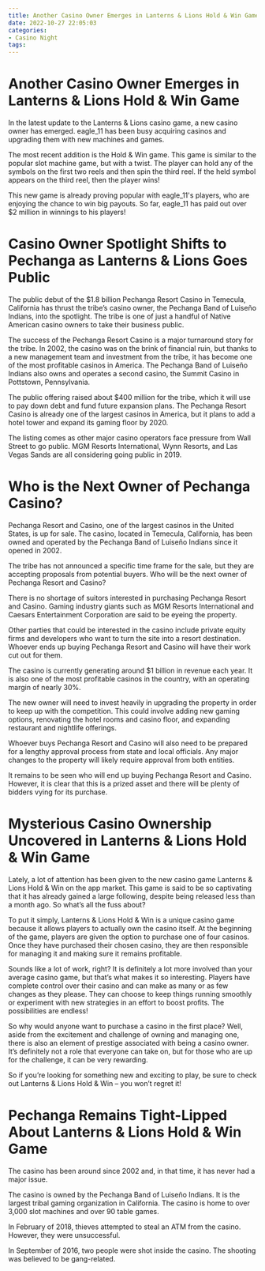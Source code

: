 ```yaml
---
title: Another Casino Owner Emerges in Lanterns & Lions Hold & Win Game
date: 2022-10-27 22:05:03
categories:
- Casino Night
tags:
---
```



#  Another Casino Owner Emerges in Lanterns & Lions Hold & Win Game

In the latest update to the Lanterns & Lions casino game, a new casino owner has emerged. eagle_11 has been busy acquiring casinos and upgrading them with new machines and games.

The most recent addition is the Hold & Win game. This game is similar to the popular slot machine game, but with a twist. The player can hold any of the symbols on the first two reels and then spin the third reel. If the held symbol appears on the third reel, then the player wins!

This new game is already proving popular with eagle_11's players, who are enjoying the chance to win big payouts. So far, eagle_11 has paid out over $2 million in winnings to his players!

#  Casino Owner Spotlight Shifts to Pechanga as Lanterns & Lions Goes Public

The public debut of the $1.8 billion Pechanga Resort Casino in Temecula, California has thrust the tribe’s casino owner, the Pechanga Band of Luiseño Indians, into the spotlight. The tribe is one of just a handful of Native American casino owners to take their business public.

The success of the Pechanga Resort Casino is a major turnaround story for the tribe. In 2002, the casino was on the brink of financial ruin, but thanks to a new management team and investment from the tribe, it has become one of the most profitable casinos in America. The Pechanga Band of Luiseño Indians also owns and operates a second casino, the Summit Casino in Pottstown, Pennsylvania.

The public offering raised about $400 million for the tribe, which it will use to pay down debt and fund future expansion plans. The Pechanga Resort Casino is already one of the largest casinos in America, but it plans to add a hotel tower and expand its gaming floor by 2020.

The listing comes as other major casino operators face pressure from Wall Street to go public. MGM Resorts International, Wynn Resorts, and Las Vegas Sands are all considering going public in 2019.

#  Who is the Next Owner of Pechanga Casino?

Pechanga Resort and Casino, one of the largest casinos in the United States, is up for sale. The casino, located in Temecula, California, has been owned and operated by the Pechanga Band of Luiseño Indians since it opened in 2002.

The tribe has not announced a specific time frame for the sale, but they are accepting proposals from potential buyers. Who will be the next owner of Pechanga Resort and Casino?

There is no shortage of suitors interested in purchasing Pechanga Resort and Casino. Gaming industry giants such as MGM Resorts International and Caesars Entertainment Corporation are said to be eyeing the property.

Other parties that could be interested in the casino include private equity firms and developers who want to turn the site into a resort destination. Whoever ends up buying Pechanga Resort and Casino will have their work cut out for them.

The casino is currently generating around $1 billion in revenue each year. It is also one of the most profitable casinos in the country, with an operating margin of nearly 30%.

The new owner will need to invest heavily in upgrading the property in order to keep up with the competition. This could involve adding new gaming options, renovating the hotel rooms and casino floor, and expanding restaurant and nightlife offerings.

Whoever buys Pechanga Resort and Casino will also need to be prepared for a lengthy approval process from state and local officials. Any major changes to the property will likely require approval from both entities.

It remains to be seen who will end up buying Pechanga Resort and Casino. However, it is clear that this is a prized asset and there will be plenty of bidders vying for its purchase.

#  Mysterious Casino Ownership Uncovered in Lanterns & Lions Hold & Win Game

Lately, a lot of attention has been given to the new casino game Lanterns & Lions Hold & Win on the app market. This game is said to be so captivating that it has already gained a large following, despite being released less than a month ago. So what’s all the fuss about?

To put it simply, Lanterns & Lions Hold & Win is a unique casino game because it allows players to actually own the casino itself. At the beginning of the game, players are given the option to purchase one of four casinos. Once they have purchased their chosen casino, they are then responsible for managing it and making sure it remains profitable.

Sounds like a lot of work, right? It is definitely a lot more involved than your average casino game, but that’s what makes it so interesting. Players have complete control over their casino and can make as many or as few changes as they please. They can choose to keep things running smoothly or experiment with new strategies in an effort to boost profits. The possibilities are endless!

So why would anyone want to purchase a casino in the first place? Well, aside from the excitement and challenge of owning and managing one, there is also an element of prestige associated with being a casino owner. It’s definitely not a role that everyone can take on, but for those who are up for the challenge, it can be very rewarding.

So if you’re looking for something new and exciting to play, be sure to check out Lanterns & Lions Hold & Win – you won’t regret it!

#  Pechanga Remains Tight-Lipped About Lanterns & Lions Hold & Win Game

The casino has been around since 2002 and, in that time, it has never had a major issue.

The casino is owned by the Pechanga Band of Luiseño Indians. It is the largest tribal gaming organization in California. The casino is home to over 3,000 slot machines and over 90 table games.

In February of 2018, thieves attempted to steal an ATM from the casino. However, they were unsuccessful.

In September of 2016, two people were shot inside the casino. The shooting was believed to be gang-related.